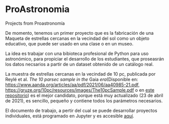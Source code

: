 # ProAstronomia
Projects from Proastronomía

De momento, tenemos un primer proyecto que es la fabricación de una Maqueta de estrellas cercanas en la vecindad del sol como un objeto educativo, que puede ser usado en una clase o en un museo.

La idea es trabajar con una bibioteca profesional de Python para uso astronómico, para propiciar el desarrollo de los estudiantes, que proseasrán los datos necsarios a partir de un dataset obtenido de un catálogo real.

La muestra de estrellas cercanas en la vecindad de 10 pc, publicada por Reylé et al. *The 10 parsec sample in the* Gaia *era*(Disponible en: [<https://www.aanda.org/articles/aa/pdf/2021/06/aa40985-21.pdf>](<https://www.aanda.org/articles/aa/pdf/2021/06/aa40985-21.pdf>), [<https://gruze.org/10pc/resources/images/The10pcSample.pdf>](<https://gruze.org/10pc/resources/images/The10pcSample.pdf>) o en [este repositorio](<./catalog/The10pcSample.pdf>)) es el mejor candidato, porque está muy actualizado (23 de abril de 2021), es sencillo, pequeño y contiene todos los parámetros necesarios.

El documento de trabajo, a pertir del cual se puede desarrollar proyectos individuales, está programado en Jupyter y es accesible [aquí](<./maqueta_estrellas_cercanas.ipynb>).  
